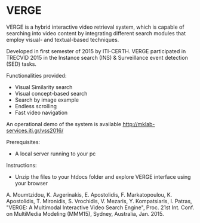 # VERGE

VERGE is a hybrid interactive video retrieval system, which is capable of searching into video content by integrating different search modules that employ visual- and textual-based techniques.

Developed in first semester of 2015 by ITI-CERTH. VERGE participated in TRECVID 2015 in the Instance search (INS) & Surveillance event detection (SED) tasks.

Functionalities provided:
  - Visual Similarity search
  - Visual concept-based search
  - Search by image example
  - Endless scrolling
  - Fast video navigation
  
An operational demo of the system is available http://mklab-services.iti.gr/vss2016/

Prerequisites:
  - A local server running to your pc


Instructions:
  - Unzip the files to your htdocs folder and explore VERGE interface using your browser


A. Moumtzidou, K. Avgerinakis, E. Apostolidis, F. Markatopoulou, K. Apostolidis, T. Mironidis, S. Vrochidis, V. Mezaris, Y. Kompatsiaris, I. Patras, "VERGE: A Multimodal Interactive Video Search Engine", Proc. 21st Int. Conf. on MultiMedia Modeling (MMM15), Sydney, Australia, Jan. 2015.
